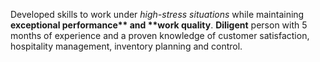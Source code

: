 Developed skills to work under *high-stress situations* while maintaining __exceptional performance** and **work quality__.
__Diligent__ person with 5 months of experience and a proven knowledge   of customer satisfaction, hospitality management, inventory planning and control. 
